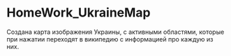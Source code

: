 # HomeWork_UkraineMap
Создана карта изображения Украины, с активными областями, которые при нажатии переходят в википедию с информацией про каждую из них.
